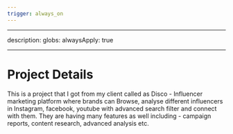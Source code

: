 ```yaml
---
trigger: always_on
---
```


---

description:
globs:
alwaysApply: true

---

# Project Details

This is a project that I got from my client called as Disco - Influencer marketing platform where brands can Browse, analyse different influencers in Instagram, facebook, youtube with advanced search filter and connect with them. They are having many features as well including - campaign reports, content research, advanced analysis etc.
